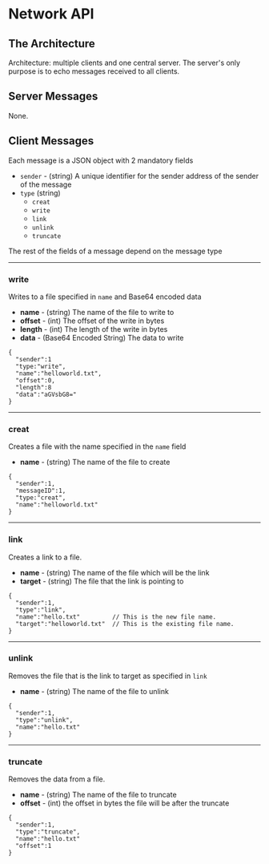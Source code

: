 # Network API #

## The Architecture ##

Architecture: multiple clients and one central server. The server's only purpose is to echo messages received to all clients.

## Server Messages

None.

## Client Messages
Each message is a JSON object with 2 mandatory fields
* `sender` - (string) A unique identifier for the sender address of the sender of the message
* `type` (string)
  - `creat`
  - `write`
  - `link`
  - `unlink`
  - `truncate`

The rest of the fields of a message depend on the message type

---

### write ###
Writes to a file specified in `name` and Base64 encoded data
* __name__ - (string) The name of the file to write to
* __offset__ - (int) The offset of the write in bytes
* __length__ - (int) The length of the write in bytes
* __data__ - (Base64 Encoded String) The data to write

```
{
  "sender":1
  "type:"write",
  "name":"helloworld.txt",
  "offset":0,
  "length":8
  "data":"aGVsbG8="
}

```

---
### creat ###
Creates a file with the name specified in the `name` field
* __name__ - (string) The name of the file to create

```
{
  "sender":1,
  "messageID":1,
  "type:"creat",
  "name":"helloworld.txt"
}
```

---
### link ###
Creates a link to a file.
* __name__ - (string) The name of the file which will be the link
* __target__ - (string) The file that the link is pointing to

```
{
  "sender":1,
  "type":"link",
  "name":"hello.txt"         // This is the new file name.
  "target":"helloworld.txt"  // This is the existing file name.
}
```

---

### unlink ###
Removes the file that is the link to target as specified in `link`
* __name__ - (string) The name of the file to unlink

```
{
  "sender":1,
  "type":"unlink",
  "name":"hello.txt"
}
```

---
### truncate ###
Removes the data from a file.
* __name__ - (string) The name of the file to truncate
* __offset__ - (int) the offset in bytes the file will be after the truncate

```
{
  "sender":1,
  "type":"truncate",
  "name":"hello.txt"
  "offset":1
}
```

